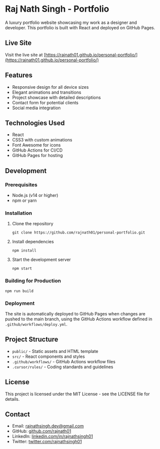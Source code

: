 # Raj Nath Singh - Portfolio

A luxury portfolio website showcasing my work as a designer and developer. This portfolio is built with React and deployed on GitHub Pages.

## Live Site

Visit the live site at [https://rajnath01.github.io/personal-portfolio/](https://rajnath01.github.io/personal-portfolio/)

## Features

- Responsive design for all device sizes
- Elegant animations and transitions
- Project showcase with detailed descriptions
- Contact form for potential clients
- Social media integration

## Technologies Used

- React
- CSS3 with custom animations
- Font Awesome for icons
- GitHub Actions for CI/CD
- GitHub Pages for hosting

## Development

### Prerequisites

- Node.js (v14 or higher)
- npm or yarn

### Installation

1. Clone the repository
   ```
   git clone https://github.com/rajnath01/personal-portfolio.git
   ```

2. Install dependencies
   ```
   npm install
   ```

3. Start the development server
   ```
   npm start
   ```

### Building for Production

```
npm run build
```

### Deployment

The site is automatically deployed to GitHub Pages when changes are pushed to the main branch, using the GitHub Actions workflow defined in `.github/workflows/deploy.yml`.

## Project Structure

- `public/` - Static assets and HTML template
- `src/` - React components and styles
- `.github/workflows/` - GitHub Actions workflow files
- `.cursor/rules/` - Coding standards and guidelines

## License

This project is licensed under the MIT License - see the LICENSE file for details.

## Contact

- Email: rajnathsingh.dev@gmail.com
- GitHub: [github.com/rajnath01](https://github.com/rajnath01)
- LinkedIn: [linkedin.com/in/rajnathsingh01](https://linkedin.com/in/rajnathsingh01)
- Twitter: [twitter.com/rajnathsingh01](https://twitter.com/rajnathsingh01)
